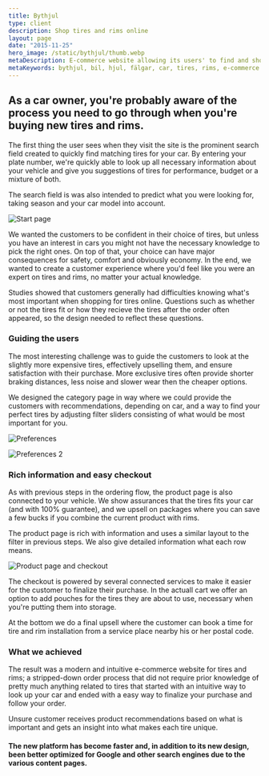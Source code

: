 ```yaml
---
title: Bythjul
type: client
description: Shop tires and rims online
layout: page
date: "2015-11-25"
hero_image: /static/bythjul/thumb.webp
metaDescription: E-commerce website allowing its users' to find and shop tires and rims for their car online.
metaKeywords: bythjul, bil, hjul, fälgar, car, tires, rims, e-commerce
---
```


## As a car owner, you're probably aware of the process you need to go through when you're buying new tires and rims.

The first thing the user sees when they visit the site is the prominent search field created to quickly find matching tires for your car. By entering your plate number, we're quickly able to look up all necessary information about your vehicle and give you suggestions of tires for performance, budget or a mixture of both.

The search field is was also intended to predict what you were looking for, taking season and your car model into account.

![Start page](/static/bythjul/design-start.jpg)

We wanted the customers to be confident in their choice of tires, but unless you have an interest in cars you might not have the necessary knowledge to pick the right ones. On top of that, your choice can have major consequences for safety, comfort and obviously economy. In the end, we wanted to create a customer experience where you'd feel like you were an expert on tires and rims, no matter your actual knowledge.

Studies showed that customers generally had difficulties knowing what's most important when shopping for tires online. Questions such as whether or not the tires fit or how they recieve the tires after the order often appeared, so the design needed to reflect these questions.

### Guiding the users

The most interesting challenge was to guide the customers to look at the slightly more expensive tires, effectively upselling them, and ensure satisfaction with their purchase. More exclusive tires often provide shorter braking distances, less noise and slower wear then the cheaper options.

We designed the category page in way where we could provide the customers with recommendations, depending on car, and a way to find your perfect tires by adjusting filter sliders consisting of what would be most important for you.

![Preferences](/static/bythjul/design-preferences.jpg)

![Preferences 2](/static/bythjul/design-preferences2.jpg)

### Rich information and easy checkout

As with previous steps in the ordering flow, the product page is also connected to your vehicle. We show assurances that the tires fits your car (and with 100% guarantee), and we upsell on packages where you can save a few bucks if you combine the current product with rims.

The product page is rich with information and uses a similar layout to the filter in previous steps. We also give detailed information what each row means.

![Product page and checkout](/static/bythjul/design-checkout.jpg)

The checkout is powered by several connected services to make it easier for the customer to finalize their purchase. In the actuall cart we offer an option to add pouches for the tires they are about to use, necessary when you're putting them into storage.

At the bottom we do a final upsell where the customer can book a time for tire and rim installation from a service place nearby his or her postal code.

### What we achieved

The result was a modern and intuitive e-commerce website for tires and rims; a stripped-down order process that did not require prior knowledge of pretty much anything related to tires that started with an intuitive way to look up your car and ended with a easy way to finalize your purchase and follow your order.

Unsure customer receives product recommendations based on what is important and gets an insight into what makes each tire unique.

#### The new platform has become faster and, in addition to its new design, been better optimized for Google and other search engines due to the various content pages.
